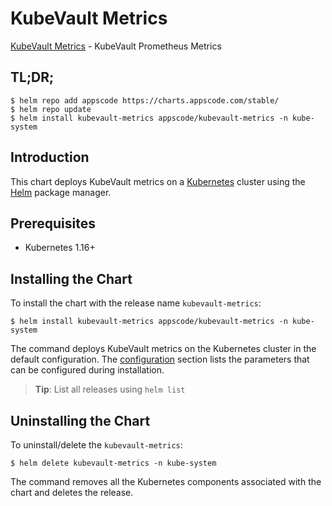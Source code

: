 # KubeVault Metrics

[KubeVault Metrics](https://github.com/kubevault) - KubeVault Prometheus Metrics

## TL;DR;

```console
$ helm repo add appscode https://charts.appscode.com/stable/
$ helm repo update
$ helm install kubevault-metrics appscode/kubevault-metrics -n kube-system
```

## Introduction

This chart deploys KubeVault metrics on a [Kubernetes](http://kubernetes.io) cluster using the [Helm](https://helm.sh) package manager.

## Prerequisites

- Kubernetes 1.16+

## Installing the Chart

To install the chart with the release name `kubevault-metrics`:

```console
$ helm install kubevault-metrics appscode/kubevault-metrics -n kube-system
```

The command deploys KubeVault metrics on the Kubernetes cluster in the default configuration. The [configuration](#configuration) section lists the parameters that can be configured during installation.

> **Tip**: List all releases using `helm list`

## Uninstalling the Chart

To uninstall/delete the `kubevault-metrics`:

```console
$ helm delete kubevault-metrics -n kube-system
```

The command removes all the Kubernetes components associated with the chart and deletes the release.



